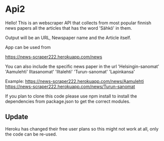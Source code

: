 # Api2

Hello! This is an webscraper API that collects from most popular finnish news papers all the articles that has the word 'Sähkö' in them.

Output will be an URL, Newspaper name and the Article itself.

App can be used from


https://news-scraper222.herokuapp.com/news

You can also include the specific news paper in the url
'Helsingin-sanomat'
'Aamulehti'
Iltasanomat'
'Iltalehti'
'Turun-sanomat'
'Lapinkansa'

Example:
https://news-scraper222.herokuapp.com/news/Aamulehti
https://news-scraper222.herokuapp.com/news/Turun-sanomat


If you plan to clone this code please use npm install to install the dependencies from package.json to get the correct modules.



## Update

Heroku has changed their free user plans so this might not work at all, only the code can be re-used.
